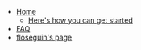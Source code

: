 - [Home](/)
  - [Here's how you can get started](/get-started)
- [FAQ](/FAQ)
- [floseguin's page](/floseguin)
